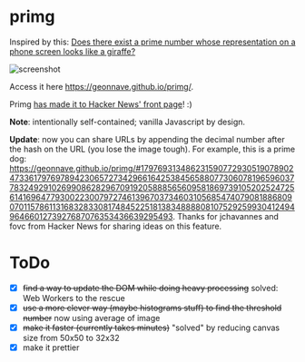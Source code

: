 # primg

Inspired by this: [Does there exist a prime number whose representation on a phone screen looks like a giraffe?](https://www.reddit.com/r/math/comments/7qpfls/does_there_exist_a_prime_number_whose/?st=jcwjmz50&sh=1dfbb1b2)

![screenshot](screenshot1.png "Screenshot")

Access it here https://geonnave.github.io/primg/.

Primg [has made it to Hacker News' front page](https://news.ycombinator.com/item?id=16260512)! :)

**Note**: intentionally self-contained; vanilla Javascript by design.

**Update**: now you can share URLs by appending the decimal number after the hash on the URL (you lose the image tough). For example, this is a prime dog: https://geonnave.github.io/primg/#179769313486231590772930519078902473361797697894230657273429661642538456588077306078196596037783249291026990862829670919205888565609581869739105202524725614169647793002230079727461396703734603105685474079081886809070115786113168328330817484522518138348888081075292599304124949646601273927687076353436639295493. Thanks for jchavannes and fovc from Hacker News for sharing ideas on this feature.

# ToDo

- [x] ~~find a way to update the DOM while doing heavy processing~~ solved: Web Workers to the rescue
- [x] ~~use a more clever way (maybe histograms stuff) to find the threshold number~~ now using average of image
- [x] ~~make it faster (currently takes minutes)~~ "solved" by reducing canvas size from 50x50 to 32x32
- [X] make it prettier

